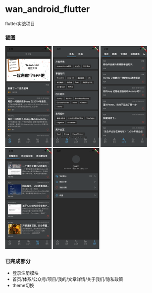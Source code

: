 # wan_android_flutter

flutter实战项目  

### 截图   

<img src="https://github.com/ONECATYU/wan_android_flutter/blob/master/screenshot/home.png" width="150">  <img src="https://github.com/ONECATYU/wan_android_flutter/blob/master/screenshot/tree.png" width="150">  <img src="https://github.com/ONECATYU/wan_android_flutter/blob/master/screenshot/public_plat.png" width="150">  <img src="https://github.com/ONECATYU/wan_android_flutter/blob/master/screenshot/project.png" width="150">  <img src="https://github.com/ONECATYU/wan_android_flutter/blob/master/screenshot/mine.png" width="150">  

### 已完成部分  

- 登录注册模块
- 首页/体系/公众号/项目/我的/文章详情/关于我们/隐私政策
- theme切换
